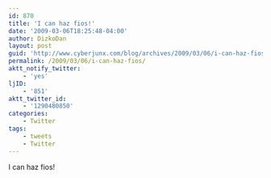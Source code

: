 ```yaml
---
id: 870
title: 'I can haz fios!'
date: '2009-03-06T18:25:48-04:00'
author: DizkoDan
layout: post
guid: 'http://www.cyberjunx.com/blog/archives/2009/03/06/i-can-haz-fios/'
permalink: /2009/03/06/i-can-haz-fios/
aktt_notify_twitter:
    - 'yes'
ljID:
    - '851'
aktt_twitter_id:
    - '1290480850'
categories:
    - Twitter
tags:
    - tweets
    - Twitter
---
```


I can haz fios!